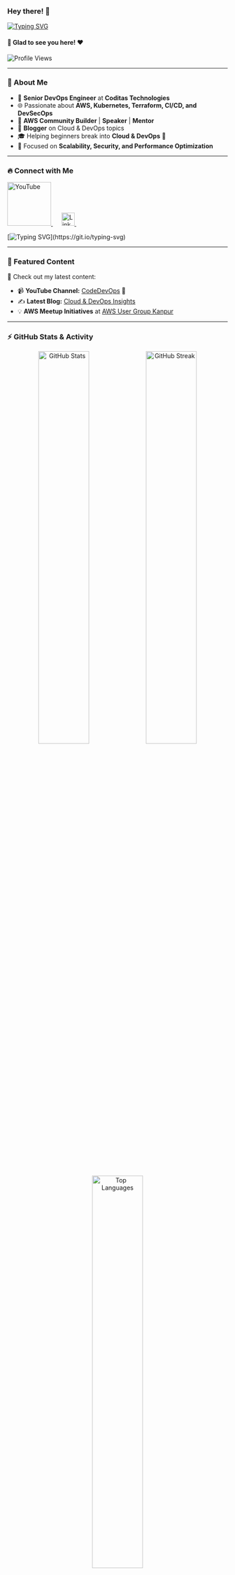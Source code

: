 ### Hey there! 👋

[![Typing SVG](https://readme-typing-svg.herokuapp.com?color=%2336BCF7&lines=Welcome+to+my+GitHub!;I+am+Ravindra+Singh!;Senior+DevOps+Engineer)](https://git.io/typing-svg)

#### 🚀 Glad to see you here! ❤️

<p align="left">
  <img src="https://komarev.com/ghpvc/?username=ravindrasinghh&label=Profile+Views&color=blue&style=plastic" alt="Profile Views" />
</p>

---

### 📌 About Me
- 🏢 **Senior DevOps Engineer** at **Coditas Technologies**
- 🌐 Passionate about **AWS, Kubernetes, Terraform, CI/CD, and DevSecOps**
- 🎤 **AWS Community Builder** | **Speaker** | **Mentor**
- 📖 **Blogger** on Cloud & DevOps topics
- 🎓 Helping beginners break into **Cloud & DevOps** 🚀
- 🎯 Focused on **Scalability, Security, and Performance Optimization**

---

### 🔥 Connect with Me

<a href="https://www.youtube.com/@codedevops">
  <img alt="YouTube" width="100px" src="https://upload.wikimedia.org/wikipedia/commons/e/ef/Youtube_logo.png" />
</a>
&nbsp;&nbsp;&nbsp;&nbsp;
<a href="https://www.linkedin.com/in/ravindra-singh-364211138/">
  <img alt="LinkedIn" width="30px" src="https://cdn-icons-png.flaticon.com/512/174/174857.png" />
</a>
&nbsp;&nbsp;&nbsp;&nbsp;

[![Typing SVG](https://readme-typing-svg.herokuapp.com?color=%2336BCF7&lines=Let's+Connect!)](https://git.io/typing-svg)

---

### 📢 Featured Content
🚀 Check out my latest content:
- 📹 **YouTube Channel:** [CodeDevOps](http://yt.openinapp.co/codedevops) 🎥
- ✍ **Latest Blog:** [Cloud & DevOps Insights](https://ravindrasinghh.github.io/)
- 💡 **AWS Meetup Initiatives** at [AWS User Group Kanpur](https://www.linkedin.com/groups/14253564/)

---

### ⚡ GitHub Stats & Activity

<p align="center">
  <img src="https://github-readme-stats.vercel.app/api?username=ravindrasinghh&show_icons=true&theme=radical&count_private=true" width="48%" alt="GitHub Stats"/>
  <img src="https://github-readme-streak-stats.herokuapp.com/?user=ravindrasinghh&theme=radical" width="48%" alt="GitHub Streak"/>
</p>

<p align="center">
  <img src="https://github-readme-stats.vercel.app/api/top-langs/?username=ravindrasinghh&layout=compact&theme=radical" width="48%" alt="Top Languages"/>
</p>

---

### 🚀 Tech Stack

**DevOps & Cloud:**
![AWS](https://img.shields.io/badge/AWS-232F3E?style=flat&logo=amazonaws&logoColor=white)
![Kubernetes](https://img.shields.io/badge/Kubernetes-326CE5?style=flat&logo=kubernetes&logoColor=white)
![Docker](https://img.shields.io/badge/Docker-2496ED?style=flat&logo=docker&logoColor=white)
![Terraform](https://img.shields.io/badge/Terraform-7B42BC?style=flat&logo=terraform&logoColor=white)
![ArgoCD](https://img.shields.io/badge/ArgoCD-EF5B25?style=flat&logo=argo&logoColor=white)

**CI/CD & Automation:**
![GitHub Actions](https://img.shields.io/badge/GitHub_Actions-2088FF?style=flat&logo=github-actions&logoColor=white)
![Jenkins](https://img.shields.io/badge/Jenkins-D24939?style=flat&logo=jenkins&logoColor=white)
![Ansible](https://img.shields.io/badge/Ansible-EE0000?style=flat&logo=ansible&logoColor=white)

---

### 🌟 Support & Collaboration

If you find my work useful, consider **starring** ⭐ my repositories! 🚀

💬 **Let's collaborate and build amazing cloud-native solutions together!**
